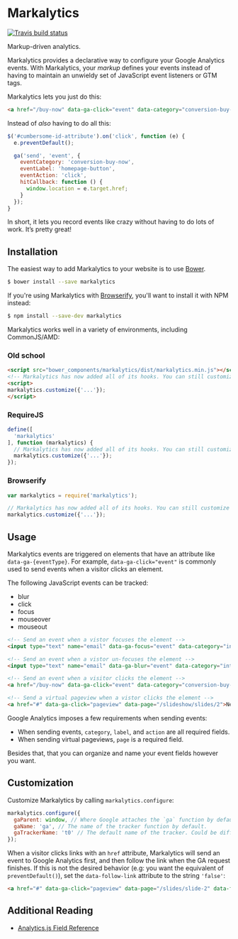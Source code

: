 # Markalytics

<a href="https://travis-ci.org/markalytics/markalytics"><img src="https://travis-ci.org/markalytics/markalytics.svg" alt="Travis build status"/></a>

Markup-driven analytics.

Markalytics provides a declarative way to configure your Google Analytics events. With Markalytics, your _markup_ defines your events instead of having to maintain an unwieldy set of JavaScript event listeners or GTM tags.

Markalytics lets you just do this:

```html
<a href="/buy-now" data-ga-click="event" data-category="conversion-buy-now" data-label="homepage-button" data-action="click">Buy Now</a>
```

Instead of _also_ having to do all this:

```javascript
$('#cumbersome-id-attribute').on('click', function (e) {
  e.preventDefault();

  ga('send', 'event', {
    eventCategory: 'conversion-buy-now',
    eventLabel: 'homepage-button',
    eventAction: 'click',
    hitCallback: function () {
      window.location = e.target.href;
    }
  });
}
```

In short, it lets you record events like crazy without having to do lots of work. It’s pretty great!

## Installation

The easiest way to add Markalytics to your website is to use [Bower](http://bower.io).

```bash
$ bower install --save markalytics
```

If you're using Markalytics with [Browserify](http://browserify.org/), you'll want to install it with NPM instead:

```bash
$ npm install --save-dev markalytics
```

Markalytics works well in a variety of environments, including CommonJS/AMD:

### Old school

```html
<script src="bower_components/markalytics/dist/markalytics.min.js"></script>
<!-- Markalytics has now added all of its hooks. You can still customize it, though  -->
<script>
markalytics.customize({'...'});
</script>
```

### RequireJS

```js
define([
  'markalytics'
], function (markalytics) {
  // Markalytics has now added all of its hooks. You can still customize it, though
  markalytics.customize({'...'});
});
```

### Browserify

```js
var markalytics = require('markalytics');

// Markalytics has now added all of its hooks. You can still customize it, though
markalytics.customize({'...'});
```

## Usage

Markalytics events are triggered on elements that have an attribute like `data-ga-{eventType}`. For example, `data-ga-click="event"` is commonly used to send events when a visitor clicks an element.

The following JavaScript events can be tracked:

* blur
* click
* focus
* mouseover
* mouseout

```html
<!-- Send an event when a vistor focuses the element -->
<input type="text" name="email" data-ga-focus="event" data-category="interaction-form" data-label="signup-form-email" data-ga-action="focus"/>

<!-- Send an event when a vistor un-focuses the element -->
<input type="text" name="email" data-ga-blur="event" data-category="interaction-form" data-label="signup-form-email" data-ga-action="blur"/>

<!-- Send an event when a visitor clicks the element -->
<a href="/buy-now" data-ga-click="event" data-category="conversion-buy-now" data-label="homepage-button" data-action="click">Buy Now</a>

<!-- Send a virtual pageview when a vistor clicks the element -->
<a href="#" data-ga-click="pageview" data-page="/slideshow/slides/2">Next Slide</a>
```

Google Analytics imposes a few requirements when sending events:

* When sending events, `category`, `label`, and `action` are all required fields.
* When sending virtual pageviews, `page` is a required field.

Besides that, that you can organize and name your event fields however you want.

## Customization

Customize Markalytics by calling `markalytics.configure`:

```js
markalytics.configure({
  gaParent: window, // Where Google attaches the `ga` function by default.
  gaName: 'ga', // The name of the tracker function by default.
  gaTrackerName: 't0' // The default name of the tracker. Could be different if you use named trackers or GTM.
});
```

When a visitor clicks links with an `href` attribute, Markalytics will send an event to Google Analytics first, and then follow the link when the GA request finishes. If this is not the desired behavior (e.g: you want the equivalent of `preventDefault()`), set the `data-follow-link` attribute to the string `'false'`:

```html
<a href="#" data-ga-click="pageview" data-page="/slides/slide-2" data-follow-link="false">
```

## Additional Reading

* [Analytics.js Field Reference](https://developers.google.com/analytics/devguides/collection/analyticsjs/field-reference)
